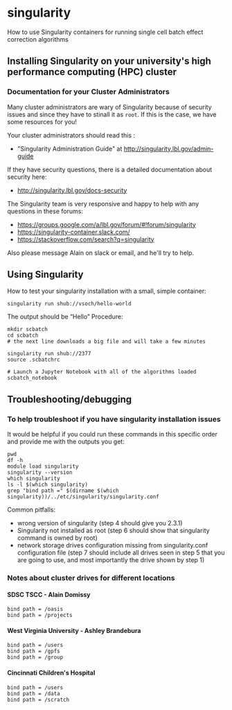 # singularity
How to use Singularity containers for running single cell batch effect correction algorithms

## Installing Singularity on your university's high performance computing (HPC) cluster

### Documentation for your Cluster Administrators
Many cluster administrators are wary of Singularity because of security issues and since they have to stinall it as `root`. If this is the case, we have some resources for you!

Your cluster administrators should read this :
-	"Singularity Administration Guide" at http://singularity.lbl.gov/admin-guide

If they have security questions, there is a detailed documentation about security here:
-	http://singularity.lbl.gov/docs-security

The Singularity team is very responsive and happy to help with any questions in these forums:
- https://groups.google.com/a/lbl.gov/forum/#!forum/singularity
- https://singularity-container.slack.com/
- https://stackoverflow.com/search?q=singularity

Also please message Alain on slack or email, and he'll try to help.

## Using Singularity

How to test your singularity installation with a small, simple container:
```
singularity run shub://vsoch/hello-world
```
The output should be “Hello”
Procedure:

```
mkdir scbatch
cd scbatch
# the next line downloads a big file and will take a few minutes

singularity run shub://2377
source .scbatchrc

# Launch a Jupyter Notebook with all of the algorithms loaded
scbatch_notebook
```


## Troubleshooting/debugging

### To help troubleshoot if you have singularity installation issues

It would be helpful if you could run these commands in this specific order and provide me with the outputs you get:
```
pwd
df -h
module load singularity
singularity --version
which singularity
ls -l $(which singularity)
grep "bind path =" $(dirname $(which singularity))/../etc/singularity/singularity.conf 
```

Common pitfalls:
- wrong version of singularity (step 4 should give you 2.3.1)
- Singularity not installed as root  (step 6 should show that singularity command is owned by root)
- network storage drives configuration missing from singularity.conf configuration file (step 7 should include all drives seen in step 5 that you are going to use, and most importantly the drive shown by step 1)



### Notes about cluster drives for different locations

#### SDSC TSCC - Alain Domissy
```
bind path = /oasis
bind path = /projects
```

#### West Virginia University - Ashley Brandebura
```
bind path = /users
bind path = /gpfs
bind path = /group
```

#### Cincinnati Children's Hospital
```
bind path = /users
bind path = /data
bind path = /scratch
```

